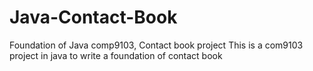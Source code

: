# Java-Contact-Book
Foundation of Java comp9103, Contact book project
This is a com9103 project in java to write a foundation of contact book
